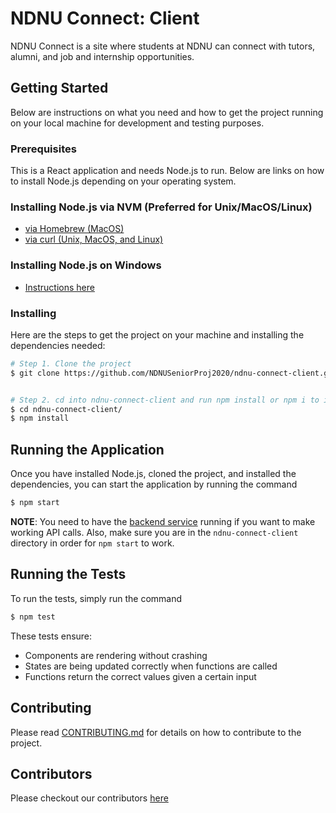 # NDNU Connect: Client
NDNU Connect is a site where students at NDNU can connect with tutors, alumni, and job and internship opportunities.

## Getting Started
Below are instructions on what you need and how to get the project running on your local machine for development and testing purposes.

### Prerequisites
This is a React application and needs Node.js to run. Below are links on how to install Node.js depending on your operating system.

### Installing Node.js via NVM (Preferred for Unix/MacOS/Linux)
* [via Homebrew (MacOS)](https://medium.com/@jamesauble/install-nvm-on-mac-with-brew-adb921fb92cc)
* [via curl (Unix, MacOS, and Linux)](https://itnext.io/nvm-the-easiest-way-to-switch-node-js-environments-on-your-machine-in-a-flash-17babb7d5f1b)

### Installing Node.js on Windows
* [Instructions here](https://www.guru99.com/download-install-node-js.html)

### Installing
Here are the steps to get the project on your machine and installing the dependencies needed:
```bash
# Step 1. Clone the project
$ git clone https://github.com/NDNUSeniorProj2020/ndnu-connect-client.git


# Step 2. cd into ndnu-connect-client and run npm install or npm i to install dependencies
$ cd ndnu-connect-client/
$ npm install
```

## Running the Application
Once you have installed Node.js, cloned the project, and installed the dependencies, you can start the application by running the command
```bash
$ npm start
```

**NOTE**: You need to have the [backend service](https://github.com/NDNUSeniorProj2020/ndnu-connect) running if you want to make working API calls. Also, make sure you are in the `ndnu-connect-client` directory in order for `npm start` to work.

## Running the Tests
To run the tests, simply run the command
```bash
$ npm test
```
These tests ensure:
* Components are rendering without crashing
* States are being updated correctly when functions are called
* Functions return the correct values given a certain input

## Contributing
Please read [CONTRIBUTING.md](https://github.com/NDNUSeniorProj2020/ndnu-connect-client/blob/add-markdown-files/CONTRIBUTING.md) for details on how to contribute to the project.

## Contributors
Please checkout our contributors [here](https://github.com/NDNUSeniorProj2020/ndnu-connect-client/blob/add-markdown-files/CONTRIBUTORS.md)
